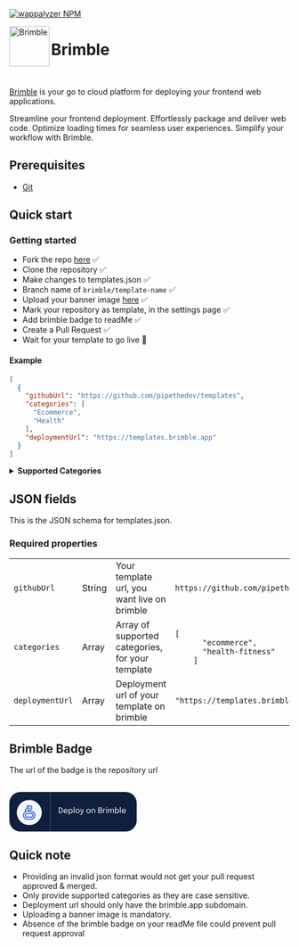 [![wappalyzer NPM](https://img.shields.io/badge/npm-brimble-blue)](https://www.npmjs.com/package/@brimble/cli)


<a href="https://res.cloudinary.com/dgqfojhx4/image/upload/v1683036273/brimble-assets/paystack-logo_imtgax.png"><img src="https://res.cloudinary.com/dgqfojhx4/image/upload/v1683036273/brimble-assets/paystack-logo_imtgax.png" height="72" alt="Brimble" align="left" /></a>

# Brimble

<br>

[Brimble](https://www.brimble.io) is your go to cloud platform for deploying your frontend web applications.

Streamline your frontend deployment. Effortlessly package and deliver web code. Optimize loading times for seamless user experiences. Simplify your workflow with Brimble.

## Prerequisites

-   [Git](https://git-scm.com)

## Quick start


### Getting started

* Fork the repo [here](https://github.com/brimblehq/templates/fork) ✅
* Clone the repository ✅
* Make changes to templates.json ✅
* Branch name of <code>brimble/template-name</code> ✅
* Upload your banner image [here](https://forms.gle/FwUpnyjp46oiDT6w8) ✅
* Mark your repository as template, in the settings page ✅
* Add brimble badge to readMe ✅
* Create a Pull Request ✅
* Wait for your template to go live 🚀


#### Example

```json
[
  {
    "githubUrl": "https://github.com/pipethedev/templates",
    "categories": [
      "Ecommerce",
      "Health"
    ],
    "deploymentUrl": "https://templates.brimble.app"
  }
]
```

<details><summary><b>Supported Categories</b></summary>

### Template Categories

- **Portfolio**: Templates for showcasing personal or professional portfolios, including artists, designers, photographers, and developers. <code>portfolio</code>

- **E-Commerce**: Templates tailored for online stores, enabling users to sell products and services with ease. <code>ecommerce</code>

- **Blog**: Templates designed for bloggers to share articles, stories, and insights on various topics. <code>blog</code>

- **Corporate**: Professional templates suitable for corporate websites, highlighting company information, services, and contact details. <code>corporate</code>

- **Startup**: Templates aimed at startup companies, focusing on product features, team profiles, and value propositions. <code>startup</code>

- **Event**: Templates for promoting and managing events, conferences, workshops, and other gatherings. <code>event</code>

- **Restaurant**: Templates for restaurants and cafes, showcasing menus, location details, and reservation options. <code>restaurant</code>

- **Personal Blogging**: Templates tailored for personal bloggers to express thoughts, ideas, and experiences. <code>personal-blogging</code>

- **Nonprofit**: Templates for nonprofit organizations to raise awareness, share mission details, and collect donations. <code>nonprofit</code>

- **Education**: Templates for educational institutions, providing information about courses, faculty, and admissions. <code>education</code>

- **Travel**: Templates designed for travel agencies or travel bloggers to showcase destinations, itineraries, and travel tips. <code>travel</code>

- **Music/Band**: Templates for musicians and bands to showcase their music, tour dates, and merchandise. <code>music-band</code>

- **Health/Fitness**: Templates related to health and fitness, suitable for gyms, fitness coaches, and wellness blogs. <code>health-fitness</code>

- **Real Estate**: Templates for real estate agents or agencies to display property listings and contact information. <code>real-estate</code>

- **Technology**: Templates for tech-related companies or blogs, focusing on products, innovations, and industry insights. <code>technology</code>

- **Fashion**: Templates for fashion designers, brands, or boutiques to showcase clothing lines and accessories. <code>fashion</code>

- **Art/Creative**: Templates for artists and creatives to display their artwork, designs, and creative projects.<code>art-creative</code>

- **Freelancer/Consultant**: Templates for freelancers and consultants to present their services, expertise, and client testimonials. <code>freelancer-consultant</code>

- **Community/Forum**: Templates for creating online communities or discussion forums around specific topics. <code>forum</code>

- **News/Magazine**: Templates designed for news websites or online magazines, featuring articles, headlines, and multimedia content. <code>news/magazine</code>



</details>

## JSON fields

This is the JSON schema for templates.json.

### Required properties

<table>

  <tbody>
    <tr>
      <td><code>githubUrl</code></td>
      <td>String</td>
      <td>
        Your template url, you want live on brimble
      </td>
      <td><code>https://github.com/pipethedev/templates</code></td>
    </tr>
    <tr>
      <td><code>categories</code></td>
      <td>Array</td>
      <td>Array of supported categories, for your template</td>
      <td>
        <code>[
      "ecommerce",
      "health-fitness"
    ]</code>
      </td>
    </tr>
    <tr>
      <td><code>deploymentUrl</code></td>
      <td>Array</td>
      <td>Deployment url of your template on brimble</td>
      <td>
        <code>"https://templates.brimble.app"</code>
      </td>
    </tr>
  </tbody>
</table>

## Brimble Badge
The url of the badge is the repository url

<br/>
<a href="https://github.com/brimblehq/templates">
<svg width="229" height="71" viewBox="0 0 229 71" fill="none" xmlns="http://www.w3.org/2000/svg">
<rect width="229" height="71" rx="20" fill="#0F1F3D"/>
<circle cx="35.8125" cy="36.8516" r="22.5" fill="#F3F6FC"/>
<path d="M38.9862 34.0076H33.8618C33.7742 34.0076 33.6901 33.9728 33.6282 33.9108C33.5662 33.8488 33.5314 33.7648 33.5314 33.6771C33.5314 33.5895 33.5662 33.5055 33.6282 33.4435C33.6901 33.3815 33.7742 33.3467 33.8618 33.3467H36.6811C37.9213 33.3467 39.1107 32.854 39.9877 31.9771C40.8647 31.1001 41.3574 29.9107 41.3574 28.6704C41.3574 27.4302 40.8647 26.2408 39.9877 25.3638C39.1107 24.4868 37.9213 23.9941 36.6811 23.9941H31.4179V28.4034C30.4125 28.87 29.5613 29.6141 28.9647 30.5482C28.368 31.4823 28.0507 32.5674 28.0501 33.6758C28.0487 34.1924 28.1172 34.7068 28.2537 35.2051C26.8077 36.1079 25.6951 37.457 25.084 39.0483C24.473 40.6396 24.3967 42.3867 24.8668 44.0252C25.3368 45.6638 26.3277 47.1047 27.6895 48.1301C29.0512 49.1554 30.7099 49.7095 32.4145 49.7084H38.9862C41.0684 49.7084 43.0654 48.8813 44.5377 47.4089C46.0101 45.9365 46.8373 43.9396 46.8373 41.8573C46.8373 39.7751 46.0101 37.7781 44.5377 36.3058C43.0654 34.8334 41.0684 34.0063 38.9862 34.0063V34.0076ZM38.9862 47.8858H32.4145C30.9674 47.8867 29.5684 47.3666 28.4733 46.4206C27.3782 45.4746 26.6604 44.166 26.451 42.7342C26.2416 41.3023 26.5547 39.8429 27.333 38.623C28.1114 37.4031 29.3029 36.5041 30.6896 36.0906C30.2408 35.5 29.9659 34.7957 29.8958 34.0572C29.8257 33.3187 29.9634 32.5753 30.2931 31.9108C30.6229 31.2463 31.1317 30.6871 31.7623 30.2962C32.3928 29.9054 33.12 29.6985 33.8618 29.6987H36.6811C36.952 29.6987 37.2119 29.5911 37.4035 29.3995C37.5951 29.2079 37.7028 28.948 37.7028 28.677C37.7028 28.4061 37.5951 28.1462 37.4035 27.9546C37.2119 27.763 36.952 27.6553 36.6811 27.6553H33.2446V25.8221H36.6811C37.0604 25.8139 37.4375 25.8816 37.7903 26.0211C38.1431 26.1606 38.4645 26.3691 38.7356 26.6345C39.0068 26.8999 39.2222 27.2167 39.3693 27.5664C39.5163 27.9161 39.5921 28.2917 39.5921 28.6711C39.5921 29.0505 39.5163 29.426 39.3693 29.7758C39.2222 30.1255 39.0068 30.4423 38.7356 30.7077C38.4645 30.973 38.1431 31.1816 37.7903 31.3211C37.4375 31.4606 37.0604 31.5282 36.6811 31.5201H33.8618C33.5741 31.513 33.2879 31.5635 33.0201 31.6686C32.7522 31.7738 32.5081 31.9315 32.3021 32.1324C32.0961 32.3334 31.9325 32.5735 31.8207 32.8387C31.7089 33.1039 31.6513 33.3887 31.6513 33.6765C31.6513 33.9642 31.7089 34.2491 31.8207 34.5143C31.9325 34.7794 32.0961 35.0196 32.3021 35.2205C32.5081 35.4215 32.7522 35.5792 33.0201 35.6843C33.2879 35.7895 33.5741 35.84 33.8618 35.8329H38.9862C40.5683 35.8563 42.0777 36.5013 43.1883 37.6284C44.2989 38.7555 44.9214 40.2743 44.9214 41.8567C44.9214 43.439 44.2989 44.9578 43.1883 46.0849C42.0777 47.2121 40.5683 47.857 38.9862 47.8805V47.8858ZM38.9862 37.6661H32.4145C31.8572 37.6562 31.3036 37.7575 30.7859 37.9639C30.2681 38.1703 29.7967 38.4778 29.3991 38.8684C29.0015 39.259 28.6857 39.7249 28.4701 40.2388C28.2546 40.7528 28.1435 41.3046 28.1435 41.862C28.1435 42.4193 28.2546 42.9711 28.4701 43.4851C28.6857 43.9991 29.0015 44.465 29.3991 44.8556C29.7967 45.2462 30.2681 45.5536 30.7859 45.7601C31.3036 45.9665 31.8572 46.0677 32.4145 46.0578H38.9862C39.5434 46.0677 40.0971 45.9665 40.6148 45.7601C41.1325 45.5536 41.604 45.2462 42.0016 44.8556C42.3992 44.465 42.715 43.9991 42.9305 43.4851C43.1461 42.9711 43.2571 42.4193 43.2571 41.862C43.2571 41.3046 43.1461 40.7528 42.9305 40.2388C42.715 39.7249 42.3992 39.259 42.0016 38.8684C41.604 38.4778 41.1325 38.1703 40.6148 37.9639C40.0971 37.7575 39.5434 37.6562 38.9862 37.6661ZM38.9862 44.2312H32.4145C31.7863 44.2312 31.1839 43.9816 30.7397 43.5374C30.2955 43.0933 30.046 42.4908 30.046 41.8626C30.046 41.2345 30.2955 40.632 30.7397 40.1878C31.1839 39.7436 31.7863 39.4941 32.4145 39.4941H38.9862C39.6143 39.4941 40.2168 39.7436 40.661 40.1878C41.1052 40.632 41.3547 41.2345 41.3547 41.8626C41.3547 42.4908 41.1052 43.0933 40.661 43.5374C40.2168 43.9816 39.6143 44.2312 38.9862 44.2312Z" fill="#3366CC"/>
<path d="M88.987 38V27.675H91.577C92.2583 27.675 92.872 27.794 93.418 28.032C93.9687 28.27 94.4377 28.613 94.825 29.061C95.217 29.5043 95.518 30.0457 95.728 30.685C95.938 31.3197 96.043 32.036 96.043 32.834C96.043 33.632 95.938 34.3507 95.728 34.99C95.518 35.6247 95.217 36.166 94.825 36.614C94.4377 37.062 93.9687 37.405 93.418 37.643C92.872 37.881 92.2583 38 91.577 38H88.987ZM90.191 37.629L89.652 36.95H91.437C92.0997 36.95 92.6853 36.7843 93.194 36.453C93.7073 36.117 94.1087 35.641 94.398 35.025C94.6873 34.409 94.832 33.6787 94.832 32.834C94.832 31.9847 94.6873 31.2543 94.398 30.643C94.1087 30.027 93.7073 29.5533 93.194 29.222C92.6853 28.8907 92.0997 28.725 91.437 28.725H89.652L90.191 28.046V37.629ZM98.206 34.759V33.695H103.953L103.743 34.045C103.743 34.017 103.743 33.9913 103.743 33.968C103.743 33.94 103.743 33.9143 103.743 33.891C103.743 33.4617 103.652 33.0697 103.47 32.715C103.293 32.3557 103.027 32.0687 102.672 31.854C102.317 31.6393 101.879 31.532 101.356 31.532C100.829 31.532 100.364 31.644 99.963 31.868C99.5617 32.092 99.249 32.4093 99.025 32.82C98.801 33.226 98.689 33.7113 98.689 34.276C98.689 34.85 98.7963 35.3447 99.011 35.76C99.2303 36.1753 99.5407 36.495 99.942 36.719C100.343 36.943 100.819 37.055 101.37 37.055C101.762 37.055 102.103 37.0153 102.392 36.936C102.681 36.852 102.919 36.7423 103.106 36.607C103.297 36.467 103.442 36.3153 103.54 36.152C103.638 35.9887 103.696 35.8253 103.715 35.662H104.905C104.882 35.9607 104.788 36.257 104.625 36.551C104.462 36.845 104.231 37.1133 103.932 37.356C103.633 37.594 103.267 37.7853 102.833 37.93C102.399 38.0747 101.9 38.147 101.335 38.147C100.588 38.147 99.9303 37.9837 99.361 37.657C98.7917 37.3303 98.3437 36.8777 98.017 36.299C97.695 35.7203 97.534 35.0553 97.534 34.304C97.534 33.5433 97.6973 32.876 98.024 32.302C98.3507 31.7233 98.801 31.2707 99.375 30.944C99.949 30.6173 100.605 30.454 101.342 30.454C102.093 30.454 102.744 30.6173 103.295 30.944C103.846 31.2707 104.27 31.7187 104.569 32.288C104.868 32.8527 105.017 33.4967 105.017 34.22C105.017 34.2947 105.015 34.3927 105.01 34.514C105.005 34.6353 104.998 34.717 104.989 34.759H98.206ZM106.872 41.059V30.566H108.062V41.059H106.872ZM110.505 38.14C109.931 38.14 109.394 38 108.895 37.72C108.395 37.4353 107.989 37.0457 107.677 36.551C107.369 36.0563 107.215 35.4917 107.215 34.857C107.215 34.843 107.215 34.8313 107.215 34.822C107.215 34.8127 107.215 34.801 107.215 34.787L108.069 34.766C108.069 34.7753 108.069 34.787 108.069 34.801C108.069 34.8103 108.069 34.8197 108.069 34.829C108.069 35.2303 108.174 35.5967 108.384 35.928C108.598 36.2593 108.878 36.523 109.224 36.719C109.569 36.915 109.94 37.013 110.337 37.013C110.995 37.013 111.541 36.789 111.975 36.341C112.413 35.8883 112.633 35.2 112.633 34.276C112.633 33.3473 112.416 32.6613 111.982 32.218C111.548 31.77 110.999 31.546 110.337 31.546C109.94 31.546 109.569 31.644 109.224 31.84C108.878 32.0313 108.598 32.2903 108.384 32.617C108.174 32.9437 108.069 33.31 108.069 33.716L107.215 33.688C107.215 33.0487 107.369 32.4863 107.677 32.001C107.989 31.5157 108.395 31.1377 108.895 30.867C109.394 30.5917 109.931 30.454 110.505 30.454C111.107 30.454 111.662 30.6033 112.171 30.902C112.679 31.196 113.088 31.6277 113.396 32.197C113.704 32.7663 113.858 33.4593 113.858 34.276C113.858 35.1067 113.706 35.8113 113.403 36.39C113.099 36.964 112.693 37.4003 112.185 37.699C111.676 37.993 111.116 38.14 110.505 38.14ZM116.998 27.059V38H115.822V27.059H116.998ZM122.697 38.133C121.951 38.133 121.29 37.9673 120.716 37.636C120.147 37.3 119.699 36.8427 119.372 36.264C119.05 35.6807 118.889 35.018 118.889 34.276C118.889 33.534 119.05 32.876 119.372 32.302C119.699 31.728 120.147 31.2777 120.716 30.951C121.29 30.6243 121.951 30.461 122.697 30.461C123.444 30.461 124.102 30.6243 124.671 30.951C125.245 31.2777 125.693 31.728 126.015 32.302C126.342 32.876 126.505 33.534 126.505 34.276C126.505 35.018 126.342 35.6807 126.015 36.264C125.693 36.8427 125.245 37.3 124.671 37.636C124.102 37.9673 123.444 38.133 122.697 38.133ZM122.697 37.041C123.211 37.041 123.663 36.9267 124.055 36.698C124.447 36.4693 124.753 36.1473 124.972 35.732C125.196 35.3167 125.308 34.8313 125.308 34.276C125.308 33.7207 125.196 33.24 124.972 32.834C124.753 32.4233 124.447 32.1083 124.055 31.889C123.663 31.665 123.211 31.553 122.697 31.553C122.189 31.553 121.736 31.665 121.339 31.889C120.947 32.1083 120.639 32.4233 120.415 32.834C120.196 33.24 120.086 33.7207 120.086 34.276C120.086 34.8313 120.196 35.3167 120.415 35.732C120.639 36.1473 120.947 36.4693 121.339 36.698C121.736 36.9267 122.189 37.041 122.697 37.041ZM128.137 41.136C127.95 41.136 127.78 41.1243 127.626 41.101C127.472 41.0823 127.376 41.0637 127.339 41.045V40.009C127.399 40.037 127.5 40.0603 127.64 40.079C127.78 40.0977 127.92 40.107 128.06 40.107C128.358 40.107 128.61 40.044 128.816 39.918C129.021 39.7967 129.194 39.6287 129.334 39.414C129.474 39.204 129.588 38.966 129.677 38.7L129.901 38.042L127.339 30.566H128.585L130.643 36.971H130.475L132.491 30.566H133.716L130.993 38.637C130.839 39.0897 130.652 39.505 130.433 39.883C130.218 40.261 129.929 40.5643 129.565 40.793C129.205 41.0217 128.729 41.136 128.137 41.136ZM142.221 38.133C141.474 38.133 140.814 37.9673 140.24 37.636C139.671 37.3 139.223 36.8427 138.896 36.264C138.574 35.6807 138.413 35.018 138.413 34.276C138.413 33.534 138.574 32.876 138.896 32.302C139.223 31.728 139.671 31.2777 140.24 30.951C140.814 30.6243 141.474 30.461 142.221 30.461C142.968 30.461 143.626 30.6243 144.195 30.951C144.769 31.2777 145.217 31.728 145.539 32.302C145.866 32.876 146.029 33.534 146.029 34.276C146.029 35.018 145.866 35.6807 145.539 36.264C145.217 36.8427 144.769 37.3 144.195 37.636C143.626 37.9673 142.968 38.133 142.221 38.133ZM142.221 37.041C142.734 37.041 143.187 36.9267 143.579 36.698C143.971 36.4693 144.277 36.1473 144.496 35.732C144.72 35.3167 144.832 34.8313 144.832 34.276C144.832 33.7207 144.72 33.24 144.496 32.834C144.277 32.4233 143.971 32.1083 143.579 31.889C143.187 31.665 142.734 31.553 142.221 31.553C141.712 31.553 141.26 31.665 140.863 31.889C140.471 32.1083 140.163 32.4233 139.939 32.834C139.72 33.24 139.61 33.7207 139.61 34.276C139.61 34.8313 139.72 35.3167 139.939 35.732C140.163 36.1473 140.471 36.4693 140.863 36.698C141.26 36.9267 141.712 37.041 142.221 37.041ZM153.207 38V34.437C153.207 34.2223 153.207 34.0473 153.207 33.912C153.207 33.772 153.207 33.639 153.207 33.513C153.207 33.1257 153.142 32.7873 153.011 32.498C152.881 32.2087 152.675 31.9847 152.395 31.826C152.115 31.6673 151.749 31.588 151.296 31.588C150.9 31.588 150.531 31.6907 150.19 31.896C149.854 32.0967 149.584 32.3697 149.378 32.715C149.178 33.0557 149.077 33.4383 149.077 33.863L148.398 33.604C148.398 33.0207 148.541 32.491 148.825 32.015C149.115 31.539 149.497 31.161 149.973 30.881C150.454 30.5963 150.977 30.454 151.541 30.454C152.115 30.454 152.617 30.5637 153.046 30.783C153.476 31.0023 153.807 31.3173 154.04 31.728C154.278 32.134 154.397 32.624 154.397 33.198C154.397 33.4033 154.397 33.6273 154.397 33.87C154.397 34.1127 154.397 34.339 154.397 34.549V38H153.207ZM147.887 38V30.566H149.077V38H147.887ZM163.319 27.675C163.959 27.675 164.5 27.7637 164.943 27.941C165.391 28.1137 165.732 28.382 165.965 28.746C166.203 29.11 166.322 29.572 166.322 30.132C166.322 30.664 166.213 31.1097 165.993 31.469C165.779 31.8237 165.501 32.0943 165.16 32.281C164.824 32.463 164.474 32.5633 164.11 32.582C164.507 32.5913 164.892 32.6823 165.265 32.855C165.639 33.023 165.944 33.2937 166.182 33.667C166.425 34.0357 166.546 34.528 166.546 35.144C166.546 35.746 166.425 36.2617 166.182 36.691C165.944 37.1157 165.583 37.44 165.097 37.664C164.612 37.888 164.001 38 163.263 38H159.889V27.675H163.319ZM161.044 32.505L160.638 32.099H162.759C163.506 32.099 164.087 31.9497 164.502 31.651C164.918 31.3477 165.125 30.902 165.125 30.314C165.125 29.922 165.039 29.6117 164.866 29.383C164.694 29.1497 164.449 28.9817 164.131 28.879C163.819 28.7763 163.452 28.725 163.032 28.725H160.505L161.044 28.046V32.505ZM163.032 36.95C163.742 36.95 164.302 36.7937 164.712 36.481C165.123 36.1683 165.328 35.7017 165.328 35.081C165.328 34.703 165.261 34.3903 165.125 34.143C164.99 33.891 164.806 33.6927 164.572 33.548C164.339 33.4033 164.071 33.3007 163.767 33.24C163.469 33.1747 163.154 33.142 162.822 33.142H160.638L161.044 32.736V37.629L160.505 36.95H163.032ZM168.477 38V30.566H169.667V32.848L169.275 32.708C169.303 32.4327 169.373 32.162 169.485 31.896C169.597 31.6253 169.751 31.3827 169.947 31.168C170.148 30.9487 170.398 30.776 170.696 30.65C170.995 30.5193 171.345 30.454 171.746 30.454C172.045 30.454 172.288 30.4797 172.474 30.531C172.666 30.5777 172.785 30.615 172.831 30.643L172.523 31.812C172.477 31.7793 172.381 31.7373 172.236 31.686C172.096 31.6347 171.896 31.609 171.634 31.609C171.247 31.609 170.925 31.679 170.668 31.819C170.416 31.959 170.216 32.1457 170.066 32.379C169.922 32.6077 169.819 32.8573 169.758 33.128C169.698 33.3987 169.667 33.667 169.667 33.933V38H168.477ZM174.18 38V30.566H175.356V38H174.18ZM174.775 28.858C174.556 28.858 174.364 28.7973 174.201 28.676C174.042 28.55 173.963 28.3797 173.963 28.165C173.963 27.955 174.042 27.7893 174.201 27.668C174.364 27.542 174.556 27.479 174.775 27.479C174.994 27.479 175.183 27.542 175.342 27.668C175.501 27.7893 175.58 27.955 175.58 28.165C175.58 28.3797 175.501 28.55 175.342 28.676C175.183 28.7973 174.994 28.858 174.775 28.858ZM182.14 38V34.717C182.14 34.4277 182.14 34.178 182.14 33.968C182.14 33.7533 182.14 33.5737 182.14 33.429C182.14 33.247 182.126 33.051 182.098 32.841C182.075 32.6263 182.016 32.4257 181.923 32.239C181.83 32.0477 181.683 31.8913 181.482 31.77C181.286 31.6487 181.013 31.588 180.663 31.588C180.308 31.588 180.01 31.658 179.767 31.798C179.524 31.9333 179.328 32.113 179.179 32.337C179.03 32.561 178.922 32.8083 178.857 33.079C178.792 33.345 178.759 33.6087 178.759 33.87L178.087 33.597C178.087 33.037 178.204 32.519 178.437 32.043C178.67 31.567 178.997 31.1843 179.417 30.895C179.842 30.601 180.339 30.454 180.908 30.454C181.473 30.454 181.932 30.5683 182.287 30.797C182.642 31.0257 182.903 31.3407 183.071 31.742C183.239 32.1433 183.323 32.6053 183.323 33.128C183.323 33.3147 183.323 33.555 183.323 33.849C183.323 34.1383 183.323 34.4697 183.323 34.843V38H182.14ZM177.569 38V30.566H178.759V38H177.569ZM186.697 38V34.717C186.697 34.3997 186.697 34.1383 186.697 33.933C186.697 33.723 186.697 33.5457 186.697 33.401C186.697 33.219 186.685 33.023 186.662 32.813C186.639 32.603 186.58 32.407 186.487 32.225C186.394 32.0383 186.244 31.8867 186.039 31.77C185.838 31.6487 185.556 31.588 185.192 31.588C184.833 31.588 184.532 31.6557 184.289 31.791C184.051 31.9263 183.86 32.1037 183.715 32.323C183.575 32.5423 183.475 32.7803 183.414 33.037C183.353 33.289 183.323 33.5317 183.323 33.765L182.651 33.506C182.651 32.974 182.763 32.477 182.987 32.015C183.216 31.5483 183.538 31.1727 183.953 30.888C184.373 30.5987 184.87 30.454 185.444 30.454C185.981 30.454 186.429 30.559 186.788 30.769C187.152 30.979 187.425 31.2753 187.607 31.658C187.794 32.036 187.887 32.4863 187.887 33.009C187.887 33.205 187.887 33.4477 187.887 33.737C187.887 34.0263 187.887 34.353 187.887 34.717V38H186.697ZM193.589 38.14C193.015 38.14 192.478 38 191.979 37.72C191.479 37.4353 191.073 37.0457 190.761 36.551C190.453 36.0563 190.299 35.4917 190.299 34.857C190.299 34.843 190.299 34.8313 190.299 34.822C190.299 34.8127 190.299 34.801 190.299 34.787L191.153 34.766C191.153 34.7753 191.153 34.787 191.153 34.801C191.153 34.8103 191.153 34.8197 191.153 34.829C191.153 35.2303 191.258 35.5967 191.468 35.928C191.682 36.2593 191.962 36.523 192.308 36.719C192.653 36.915 193.024 37.013 193.421 37.013C194.079 37.013 194.625 36.789 195.059 36.341C195.497 35.8883 195.717 35.2 195.717 34.276C195.717 33.3473 195.5 32.6613 195.066 32.218C194.632 31.77 194.083 31.546 193.421 31.546C193.024 31.546 192.653 31.644 192.308 31.84C191.962 32.0313 191.682 32.2903 191.468 32.617C191.258 32.9437 191.153 33.31 191.153 33.716L190.299 33.688C190.299 33.0487 190.453 32.4863 190.761 32.001C191.073 31.5157 191.479 31.1377 191.979 30.867C192.478 30.5917 193.015 30.454 193.589 30.454C194.191 30.454 194.746 30.6033 195.255 30.902C195.763 31.196 196.172 31.6277 196.48 32.197C196.788 32.7663 196.942 33.4593 196.942 34.276C196.942 35.1067 196.79 35.8113 196.487 36.39C196.183 36.964 195.777 37.4003 195.269 37.699C194.76 37.993 194.2 38.14 193.589 38.14ZM189.956 38V27.059H191.153V38H189.956ZM200.082 27.059V38H198.906V27.059H200.082ZM202.645 34.759V33.695H208.392L208.182 34.045C208.182 34.017 208.182 33.9913 208.182 33.968C208.182 33.94 208.182 33.9143 208.182 33.891C208.182 33.4617 208.091 33.0697 207.909 32.715C207.732 32.3557 207.466 32.0687 207.111 31.854C206.757 31.6393 206.318 31.532 205.795 31.532C205.268 31.532 204.804 31.644 204.402 31.868C204.001 32.092 203.688 32.4093 203.464 32.82C203.24 33.226 203.128 33.7113 203.128 34.276C203.128 34.85 203.236 35.3447 203.45 35.76C203.67 36.1753 203.98 36.495 204.381 36.719C204.783 36.943 205.259 37.055 205.809 37.055C206.201 37.055 206.542 37.0153 206.831 36.936C207.121 36.852 207.359 36.7423 207.545 36.607C207.737 36.467 207.881 36.3153 207.979 36.152C208.077 35.9887 208.136 35.8253 208.154 35.662H209.344C209.321 35.9607 209.228 36.257 209.064 36.551C208.901 36.845 208.67 37.1133 208.371 37.356C208.073 37.594 207.706 37.7853 207.272 37.93C206.838 38.0747 206.339 38.147 205.774 38.147C205.028 38.147 204.37 37.9837 203.8 37.657C203.231 37.3303 202.783 36.8777 202.456 36.299C202.134 35.7203 201.973 35.0553 201.973 34.304C201.973 33.5433 202.137 32.876 202.463 32.302C202.79 31.7233 203.24 31.2707 203.814 30.944C204.388 30.6173 205.044 30.454 205.781 30.454C206.533 30.454 207.184 30.6173 207.734 30.944C208.285 31.2707 208.71 31.7187 209.008 32.288C209.307 32.8527 209.456 33.4967 209.456 34.22C209.456 34.2947 209.454 34.3927 209.449 34.514C209.445 34.6353 209.438 34.717 209.428 34.759H202.645Z" fill="#FCFCFC"/>
<line x1="73.5" x2="73.5" y2="71" stroke="#827C7C" stroke-opacity="0.49"/>
</svg>

</a>

## Quick note

-   Providing an invalid json format would not get your pull request approved & merged.
-   Only provide supported categories as they are case sensitive.
-   Deployment url should only have the brimble.app subdomain.
-   Uploading a banner image is mandatory.
-   Absence of the brimble badge on your readMe file could prevent pull request approval
